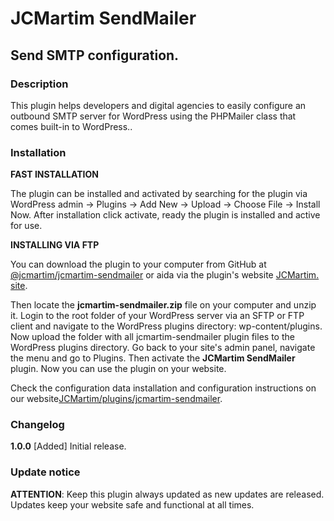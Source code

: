 # JCMartim SendMailer
## Send SMTP configuration.

### Description
This plugin helps developers and digital agencies to easily configure an outbound SMTP server for WordPress using the PHPMailer class that comes built-in to WordPress..

### Installation

**FAST INSTALLATION**

The plugin can be installed and activated by searching for the plugin via WordPress admin → Plugins → Add New → Upload → Choose File → Install Now. After installation click activate, ready the plugin is installed and active for use.

**INSTALLING VIA FTP**

You can download the plugin to your computer from GitHub at [@jcmartim/jcmartim-sendmailer](https://github.com/jcmartim/jcmartim-sendmailer) or aida via the plugin's website [JCMartim. site](https://www.jcmartim.site/plug-ins/jcmartim-sendmailer).

Then locate the **jcmartim-sendmailer.zip** file on your computer and unzip it.
Login to the root folder of your WordPress server via an SFTP or FTP client and navigate to the WordPress plugins directory: wp-content/plugins.
Now upload the folder with all jcmartim-sendmailer plugin files to the WordPress plugins directory.
Go back to your site's admin panel, navigate the menu and go to Plugins. Then activate the **JCMartim SendMailer** plugin. Now you can use the plugin on your website.

Check the configuration data installation and configuration instructions on our website[JCMartim/plugins/jcmartim-sendmailer](https://www.jcmartim.site/plug-ins/sendmailer).

### Changelog
**1.0.0**
[Added] Initial release.

### Update notice
**ATTENTION**: Keep this plugin always updated as new updates are released. Updates keep your website safe and functional at all times.
